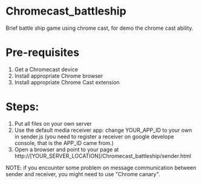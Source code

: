 Chromecast_battleship
=====================

Brief battle ship game using chrome cast, for demo the chrome cast ability.


# Pre-requisites
 1. Get a Chromecast device
 2. Install appropriate Chrome browser
 3. Install appropriate Chrome Cast extension
 
# Steps:
 1. Put all files on your own server
 2. Use the default media receiver app: change YOUR_APP_ID to your own in sender.js
    (you need to register a receiver on google develope console, that is the APP_ID came from.)
 3. Open a browser and point to your page at http://[YOUR_SERVER_LOCATION]/Chromecast_battleship/sender.html
 
 NOTE: if you encounter some problem on message communication between sender and receiver, you might need to use "Chrome canary".
            
